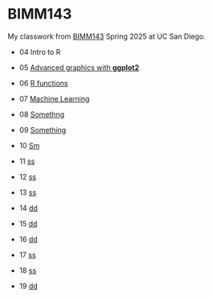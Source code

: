 # BIMM143
My classwork from [BIMM143](https://bioboot.github.io/bimm143_S25/) Spring 2025 at UC San Diego.

- 04 Intro to R

- 05 [Advanced graphics with **ggplot2**](https://github.com/analarcon/bimm143_github/blob/main/class05/class05.md)

- 06 [R functions](https://github.com/analarcon/bimm143_github/blob/main/class06/class06.md)

- 07 [Machine Learning](https://github.com/analarcon/bimm143_github/blob/main/Week04/Machine_Learning1.md)

- 08 [Somethng](https://github.com/analarcon/bimm143_github/blob/main/Class08_mini_project/Class08_mini_project.md)

- 09 [Something]()

- 10 [Sm]()

- 11 [ss]()

- 12 [ss]()

- 13 [ss]()

- 14 [dd]()

- 15 [dd]()

- 16 [dd]()

- 17 [ss]()

- 18 [ss]()

- 19 [dd]()
